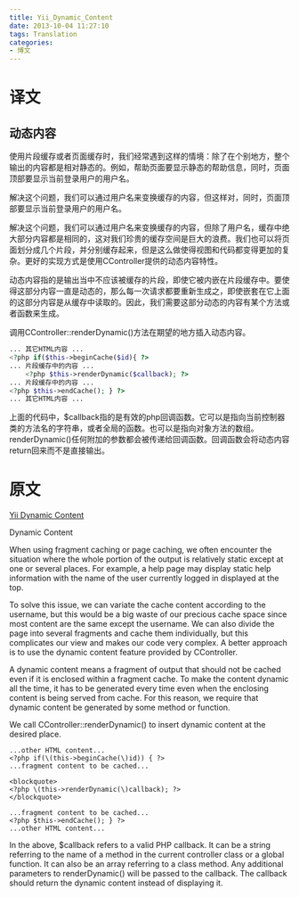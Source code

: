 ```yaml
---
title: Yii_Dynamic_Content
date: 2013-10-04 11:27:10
tags: Translation
categories:
- 博文
---
```

# 译文
<h2 id="toc_0.1">动态内容</h2>

使用片段缓存或者页面缓存时，我们经常遇到这样的情境：除了在个别地方，整个输出的内容都是相对静态的。例如，帮助页面要显示静态的帮助信息，同时，页面顶部要显示当前登录用户的用户名。



解决这个问题，我们可以通过用户名来变换缓存的内容，但这样对，同时，页面顶部要显示当前登录用户的用户名。



解决这个问题，我们可以通过用户名来变换缓存的内容，但除了用户名，缓存中绝大部分内容都是相同的，这对我们珍贵的缓存空间是巨大的浪费。我们也可以将页面划分成几个片段，并分别缓存起来，但是这么做使得视图和代码都变得更加的复杂。更好的实现方式是使用CController提供的动态内容特性。



动态内容指的是输出当中不应该被缓存的片段，即使它被内嵌在片段缓存中。要使得这部分内容一直是动态的，那么每一次请求都要重新生成之，即使嵌套在它上面的这部分内容是从缓存中读取的。因此，我们需要这部分动态的内容有某个方法或者函数来生成。



调用CController::renderDynamic()方法在期望的地方插入动态内容。

```php
... 其它HTML内容 ...
<?php if($this->beginCache($id){ ?>
... 片段缓存中的内容 ...
	<?php $this->renderDynamic($callback); ?>
... 片段缓存中的内容 ...
<?php $this->endCache(); } ?>
... 其它HTML内容 ...
```


上面的代码中，$callback指的是有效的php回调函数。它可以是指向当前控制器类的方法名的字符串，或者全局的函数。也可以是指向对象方法的数组。renderDynamic()任何附加的参数都会被传递给回调函数。回调函数会将动态内容return回来而不是直接输出。

<h1>原文</h1>
<a href='http://www.yiiframework.com/doc/guide/1.1/en/caching.dynamic'>Yii Dynamic Content</a>

Dynamic Content



When using fragment caching or page caching, we often encounter the situation where the whole portion of the output is relatively static except at one or several places. For example, a help page may display static help information with the name of the user currently logged in displayed at the top.



To solve this issue, we can variate the cache content according to the username, but this would be a big waste of our precious cache space since most content are the same except the username. We can also divide the page into several fragments and cache them individually, but this complicates our view and makes our code very complex. A better approach is to use the dynamic content feature provided by CController.



A dynamic content means a fragment of output that should not be cached even if it is enclosed within a fragment cache. To make the content dynamic all the time, it has to be generated every time even when the enclosing content is being served from cache. For this reason, we require that dynamic content be generated by some method or function.



We call CController::renderDynamic() to insert dynamic content at the desired place.

```
...other HTML content...
<?php if(\(this->beginCache(\)id)) { ?>
...fragment content to be cached...

<blockquote>
<?php \(this->renderDynamic(\)callback); ?>
</blockquote>

...fragment content to be cached...
<?php $this->endCache(); } ?>
...other HTML content...
```



In the above, $callback refers to a valid PHP callback. It can be a string referring to the name of a method in the current controller class or a global function. It can also be an array referring to a class method. Any additional parameters to renderDynamic() will be passed to the callback. The callback should return the dynamic content instead of displaying it.
